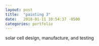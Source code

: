 ```yaml
---
layout: post
title:  "painting 3"
date:   2018-01-11 10:54:37 -0500
categories: portfolio
---
```


solar cell design, manufacture, and testing
